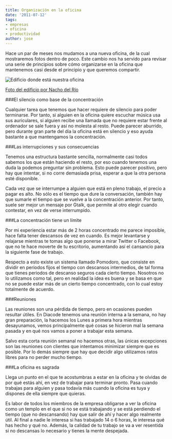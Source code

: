 ```yaml
---
title: Organización en la oficina
date: '2011-07-12'
tags:
- empresas
- oficina
- productividad
author: jose
---
```


Hace un par de meses nos mudamos a una nueva oficina, de la cual mostraremos fotos dentro de poco. Este cambio nos ha servido para revisar una serie de principios sobre cómo organizarse en la oficina que mantenemos casi desde el principio y que queremos compartir.


![Edificio donde está nuestra oficina](https://diacode-blog.s3-eu-west-1.amazonaws.com/2011/07/oficina.jpg)

[Foto del edificio por Nacho del Río](http://www.pixselect.es)


###El silencio como base de la concentración


Cualquier tarea que tenemos que hacer requiere de silencio para poder terminarse. Por tanto, si alguien en la oficina quiere escuchar música usa sus auriculares, si alguien recibe una llamada que no requiere estar frente al ordenador se sale fuera y así no molesta al resto. Puede parecer aburrido, pero durante gran parte del día la oficina está en silencio y eso ayuda bastante a que mantengamos la concentración.


###Las interrupciones y sus consecuencias


Tenemos una estructura bastante sencilla, normalmente casi todos sabemos los que están haciendo el resto, por eso cuando tenemos una duda la podemos preguntar sin problema. Esto puede parecer positivo, pero hay que intentar, si no corre demasiada prisa, esperar a que la otra persona esté disponible.


Cada vez que se interrumpe a alguien que está en pleno trabajo, el precio a pagar es alto. No sólo es el tiempo que dure la conversación, también hay que sumarle el tiempo que se vuelve a la concentración anterior. Por tanto, suele ser mejor un mensaje por Gtalk, que permite al otro elegir cuando contestar, en vez de verse interrumpido.


###La concentración tiene un límite


Por mi experiencia estar más de 2 horas concentrado me parece imposible, hace falta tener descansos de vez en cuando. Es mejor levantarse y relajarse mientras te tomas algo que ponerse a mirar Twitter o Facebook, que no te hace moverte de tu escritorio, aumentando así el cansancio para la siguiente fase de trabajo.


Respecto a esto existe un sistema llamado Pomodoro, que consiste en dividir en periodos fijos el tiempo con descansos intermedios, de tal forma que tienes periodos de descanso seguros cada cierto tiempo. Nosotros no lo utilizamos como tal, pero en realidad la idea es buena y se basa en que no se puede estar más de un cierto tiempo concentrado, con lo cual estoy totalmente de acuerdo.


###Reuniones


Las reuniones son una pérdida de tiempo, pero en ocasiones pueden resultar útiles. En Diacode tenemos una reunión interna a la semana, no hay gran preparación, la hacemos los Lunes a primera hora mientras desayunamos, vemos principalmente qué cosas se hicieron mal la semana pasada y en qué nos vamos a poner a trabajar esta semana.


Salvo esta corta reunión semanal no hacemos otras, las únicas excepciones son las reuniones con clientes que intentamos minimizar siempre que es posible. Por lo demás siempre que hay que decidir algo utilizamos ratos libres para no perder mucho tiempo.


###La oficina es sagrada


Llega un punto en el que te acostumbras a estar en la oficina y te olvidas de por qué estás ahí, en vez de trabajar para terminar pronto. Pasa cuando trabajas para alguien y pasa todavía más cuando la oficina es tuya y dispones de ella siempre que quieras.


Es labor de todos los miembros de la empresa obligarse a ver la oficina como un templo en el que si no se está trabajando y se está perdiendo el tiempo (que no descansando) hay que salir de ahí y hacer algo realmente útil. Al final a nadie le interesa si has trabajado 14 o 6 horas, le interesa qué has hecho y qué no. Además, la calidad de tu trabajo se va a ver resentida si no descansas lo necesario y tienes la mente despejada.
